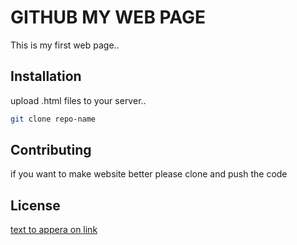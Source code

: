 # GITHUB MY WEB PAGE

This is my first web page..

## Installation

upload .html files to your server..

```bash
git clone repo-name
```


## Contributing
if you want to make website better please clone and push the code


## License
[text to appera on link](https://github.com/tejashrikalbhor/mydemogit/tree/main)

